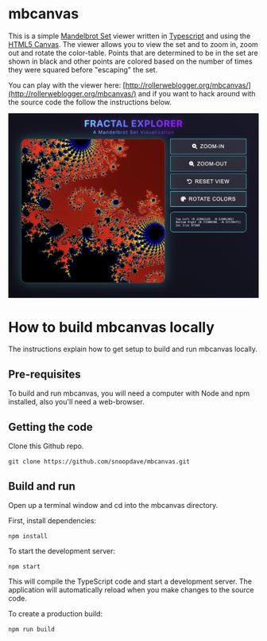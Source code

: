 # mbcanvas

This is a simple [Mandelbrot Set](https://en.wikipedia.org/wiki/Mandelbrot_set) viewer written in [Typescript](http://www.typescriptlang.org/Tutorial) and using the [HTML5 Canvas](http://www.w3.org/TR/2dcontext/). The viewer allows you to view the  set and to zoom in, zoom out and rotate the color-table. Points that are determined to be in the set are shown in black and other points are colored based on the number of times they were squared before "escaping" the set.

You can play with the viewer here: [http://rollerweblogger.org/mbcanvas/](http://rollerweblogger.org/mbcanvas/) and if you want to hack around with the source code the follow the instructions below.

![Screenshot](https://raw.githubusercontent.com/snoopdave/mbcanvas/master/screenshot.png)

# How to build mbcanvas locally

The instructions explain how to get setup to build and run mbcanvas locally.

## Pre-requisites

To build and run mbcanvas, you will need a computer with Node and npm installed, also you'll need a web-browser. 

## Getting the code

Clone this Github repo.

	git clone https://github.com/snoopdave/mbcanvas.git
	
## Build and run	
	
Open up a terminal window and cd into the mbcanvas directory. 

First, install dependencies:

	npm install
	
To start the development server:

	npm start
	
This will compile the TypeScript code and start a development server. The application will automatically reload when you make changes to the source code.

To create a production build:

	npm run build
